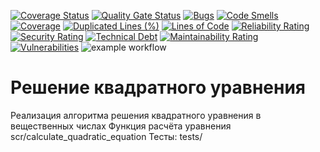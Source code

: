 [![Coverage Status](https://coveralls.io/repos/github/Nemo121007/python_test/badge.svg)](https://coveralls.io/github/Nemo121007/python_test)
[![Quality Gate Status](https://sonarcloud.io/api/project_badges/measure?project=Nemo121007_python_test&metric=alert_status)](https://sonarcloud.io/summary/new_code?id=Nemo121007_python_test)
[![Bugs](https://sonarcloud.io/api/project_badges/measure?project=Nemo121007_python_test&metric=bugs)](https://sonarcloud.io/summary/new_code?id=Nemo121007_python_test)
[![Code Smells](https://sonarcloud.io/api/project_badges/measure?project=Nemo121007_python_test&metric=code_smells)](https://sonarcloud.io/summary/new_code?id=Nemo121007_python_test)
[![Coverage](https://sonarcloud.io/api/project_badges/measure?project=Nemo121007_python_test&metric=coverage)](https://sonarcloud.io/summary/new_code?id=Nemo121007_python_test)
[![Duplicated Lines (%)](https://sonarcloud.io/api/project_badges/measure?project=Nemo121007_python_test&metric=duplicated_lines_density)](https://sonarcloud.io/summary/new_code?id=Nemo121007_python_test)
[![Lines of Code](https://sonarcloud.io/api/project_badges/measure?project=Nemo121007_python_test&metric=ncloc)](https://sonarcloud.io/summary/new_code?id=Nemo121007_python_test)
[![Reliability Rating](https://sonarcloud.io/api/project_badges/measure?project=Nemo121007_python_test&metric=reliability_rating)](https://sonarcloud.io/summary/new_code?id=Nemo121007_python_test)
[![Security Rating](https://sonarcloud.io/api/project_badges/measure?project=Nemo121007_python_test&metric=security_rating)](https://sonarcloud.io/summary/new_code?id=Nemo121007_python_test)
[![Technical Debt](https://sonarcloud.io/api/project_badges/measure?project=Nemo121007_python_test&metric=sqale_index)](https://sonarcloud.io/summary/new_code?id=Nemo121007_python_test)
[![Maintainability Rating](https://sonarcloud.io/api/project_badges/measure?project=Nemo121007_python_test&metric=sqale_rating)](https://sonarcloud.io/summary/new_code?id=Nemo121007_python_test)
[![Vulnerabilities](https://sonarcloud.io/api/project_badges/measure?project=Nemo121007_python_test&metric=vulnerabilities)](https://sonarcloud.io/summary/new_code?id=Nemo121007_python_test)
![example workflow](https://github.com/Nemo121007/python_test/actions/workflows/test.yml/badge.svg)

# Решение квадратного уравнения
Реализация алгоритма решения квадратного уравнения в вещественных числах
Функция расчёта уравнения scr/calculate_quadratic_equation
Тесты: tests/